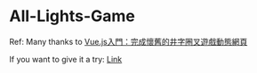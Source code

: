 # All-Lights-Game

Ref: Many thanks to [Vue.js入門：完成懷舊的井字圈叉遊戲動態網頁](https://creativecoding.in/2021/08/10/vue-js-%E6%87%B7%E8%88%8A%E7%9A%84%E4%BA%95%E5%AD%97%E5%9C%88%E5%8F%89%E9%81%8A%E6%88%B2%E5%8B%95%E6%85%8B%E7%B6%B2%E9%A0%81/)

If you want to give it a try: [Link](https://alg.ujoj.cc)
